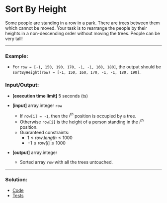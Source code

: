 # Sort By Height

Some people are standing in a row in a park.
There are trees between them which cannot be moved.
Your task is to rearrange the people by their heights in a non-descending order without moving the trees. 
People can be very tall!

---

### Example:

- For `row = [-1, 150, 190, 170, -1, -1, 160, 180]`, the output should be `sortByHeight(row) = [-1, 150, 160, 170, -1, -1, 180, 190]`.

### Input/Output:

- **[execution time limit]** 5 seconds (ts)


- **[input]** array.integer `row`
  - If `row[i] = -1`, then the $i^{th}$ position is occupied by a tree. 
  - Otherwise `row[i]` is the height of a person standing in the $i^{th}$ position.
  - Guaranteed constraints:
    - $1 \le row.length \le 1000$
    - $-1 \le row[i] \le 1000$

  
- **[output]** array.integer
  - Sorted array `row` with all the trees untouched.

---

### Solution:

- [Code](/src/arcade/intro/12-sort-by-height)
- [Tests](/src/arcade/intro/12-sort-by-height/test/sort-by-height.test.ts)
